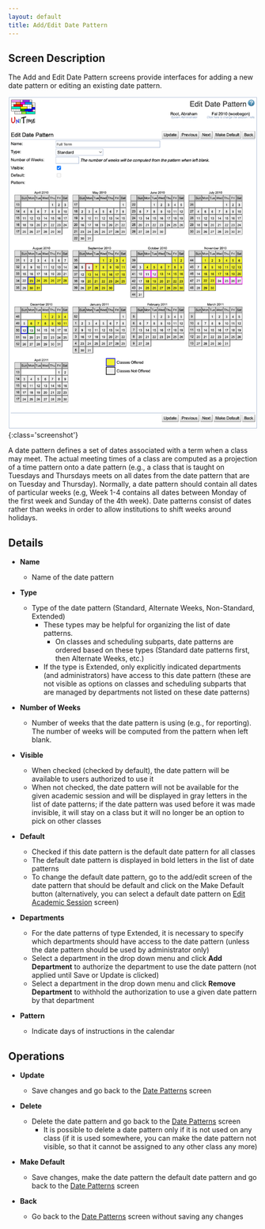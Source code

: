 ```yaml
---
layout: default
title: Add/Edit Date Pattern
---
```



## Screen Description

The Add and Edit Date Pattern screens provide interfaces for adding a new date pattern or editing an existing date pattern.

![Edit Date Pattern](images/edit-date-pattern-1.png){:class='screenshot'}

A date pattern defines a set of dates associated with a term when a class may meet. The actual meeting times of a class are computed as a projection of a time pattern onto a date pattern (e.g., a class that is taught on Tuesdays and Thursdays meets on all dates from the date pattern that are on Tuesday and Thursday). Normally, a date pattern should contain all dates of particular weeks (e.g, Week 1-4 contains all dates between Monday of the first week and Sunday of the 4th week). Date patterns consist of dates rather than weeks in order to allow institutions to shift weeks around holidays.

## Details

* **Name**
	* Name of the date pattern

* **Type**
	* Type of the date pattern (Standard, Alternate Weeks, Non-Standard, Extended)
		* These types may be helpful for organizing the list of date patterns.
			* On classes and scheduling subparts, date patterns are ordered based on these types (Standard date patterns first, then Alternate Weeks, etc.)
		* If the type is Extended, only explicitly indicated departments (and administrators) have access to this date pattern (these are not visible as options on classes and scheduling subparts that are managed by departments not listed on these date patterns)

* **Number of Weeks**
	* Number of weeks that the date pattern is using (e.g., for reporting). The number of weeks will be computed from the pattern when left blank.

* **Visible**
	* When checked (checked by default), the date pattern will be available to users authorized to use it
	* When not checked, the date pattern will not be available for the given academic session and will be displayed in gray letters in the list of date patterns; if the date pattern was used before it was made invisible, it will stay on a class but it will no longer be an option to pick on other classes

* **Default**
	* Checked if this date pattern is the default date pattern for all classes
	* The default date pattern is displayed in bold letters in the list of date patterns
	* To change the default date pattern, go to the add/edit screen of the date pattern that should be default and click on the Make Default button (alternatively, you can select a default date pattern on [Edit Academic Session](edit-academic-session) screen)

* **Departments**
	* For the date patterns of type Extended, it is necessary to specify which departments should have access to the date pattern (unless the date pattern should be used by administrator only)
	* Select a department in the drop down menu and click **Add Department** to authorize the department to use the date pattern (not applied until Save or Update is clicked)
	* Select a department in the drop down menu and click **Remove Department** to withhold the authorization to use a given date pattern by that department

* **Pattern**
	* Indicate days of instructions in the calendar

## Operations

* **Update**
	* Save changes and go back to the [Date Patterns](date-patterns) screen

* **Delete**
	* Delete the date pattern and go back to the [Date Patterns](date-patterns) screen
		* It is possible to delete a date pattern only if it is not used on any class (if it is used somewhere, you can make the date pattern not visible, so that it cannot be assigned to any other class any more)

* **Make Default**
	* Save changes, make the date pattern the default date pattern and go back to the [Date Patterns](date-patterns) screen

* **Back**
	* Go back to the [Date Patterns](date-patterns) screen without saving any changes

